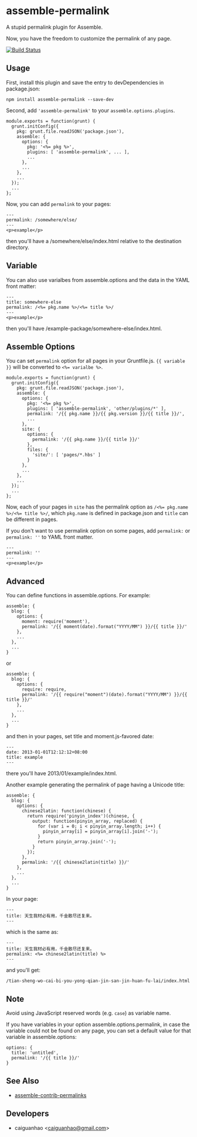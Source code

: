 assemble-permalink
==================

A stupid permalink plugin for Assemble.

Now, you have the freedom to customize the permalink of any page.

[![Build Status](https://travis-ci.org/caiguanhao/assemble-permalink.png?branch=master)](https://travis-ci.org/caiguanhao/assemble-permalink)

Usage
-----

First, install this plugin and save the entry to devDependencies in package.json:

    npm install assemble-permalink --save-dev

Second, add ``'assemble-permalink'`` to your ``assemble.options.plugins``.

    module.exports = function(grunt) {
      grunt.initConfig({
        pkg: grunt.file.readJSON('package.json'),
        assemble: {
          options: {
            pkg: '<%= pkg %>',
            plugins: [ 'assemble-permalink', ... ],
            ...
          },
          ...
        },
        ...
      });
      ...
    };

Now, you can add ``permalink`` to your pages:

    ---
    permalink: /somewhere/else/
    ---
    <p>example</p>

then you'll have a /somewhere/else/index.html relative to the destination directory.

Variable
--------

You can also use varialbes from assemble.options and the data in the YAML front matter:

    ---
    title: somewhere-else
    permalink: /<%= pkg.name %>/<%= title %>/
    ---
    <p>example</p>

then you'll have /example-package/somewhere-else/index.html.

Assemble Options
----------------

You can set ``permalink`` option for all pages in your Gruntfile.js. ``{{ variable }}`` will be converted to ``<%= varialbe %>``.

    module.exports = function(grunt) {
      grunt.initConfig({
        pkg: grunt.file.readJSON('package.json'),
        assemble: {
          options: {
            pkg: '<%= pkg %>',
            plugins: [ 'assemble-permalink', 'other/plugins/*' ],
            permalink: '/{{ pkg.name }}/{{ pkg.version }}/{{ title }}/',
            ...
          },
          site: {
            options: {
              permalink: '/{{ pkg.name }}/{{ title }}/'
            },
            files: {
              'site/': [ 'pages/*.hbs' ]
            }
          },
          ...
        },
        ...
      });
      ...
    };

Now, each of your pages in ``site`` has the permalink option as ``/<%= pkg.name %>/<%= title %>/``, which ``pkg.name`` is defined in package.json and ``title`` can be different in pages.

If you don't want to use permalink option on some pages, add ``permalink:`` or ``permalink: ''`` to YAML front matter.

    ---
    permalink: ''
    ---
    <p>example</p>

Advanced
--------

You can define functions in assemble.options. For example:

    assemble: {
      blog: {
        options: {
          moment: require('moment'),
          permalink: '/{{ moment(date).format("YYYY/MM") }}/{{ title }}/'
        },
        ...
      },
      ...
    }

or

    assemble: {
      blog: {
        options: {
          require: require,
          permalink: '/{{ require("moment")(date).format("YYYY/MM") }}/{{ title }}/'
        },
        ...
      },
      ...
    }

and then in your pages, set title and moment.js-favored date:

    ---
    date: 2013-01-01T12:12:12+08:00
    title: example
    ---

there you'll have 2013/01/example/index.html.

Another example generating the permalink of page having a Unicode title:

    assemble: {
      blog: {
        options: {
          chinese2latin: function(chinese) {
            return require('pinyin_index')(chinese, {
              output: function(pinyin_array, replaced) {
                for (var i = 0; i < pinyin_array.length; i++) {
                  pinyin_array[i] = pinyin_array[i].join('-');
                }
                return pinyin_array.join('-');
              }
            });
          },
          permalink: '/{{ chinese2latin(title) }}/'
        },
        ...
      },
      ...
    }

In your page:

    ---
    title: 天生我材必有用，千金散尽还复来。
    ---

which is the same as:

    ---
    title: 天生我材必有用，千金散尽还复来。
    permalink: <%= chinese2latin(title) %>
    ---

and you'll get:

    /tian-sheng-wo-cai-bi-you-yong-qian-jin-san-jin-huan-fu-lai/index.html

Note
----

Avoid using JavaScript reserved words (e.g. ``case``) as variable name.

If you have variables in your option assemble.options.permalink, in case the variable could not be found on any page, you can set a default value for that variable in assemble.options:

    options: {
      title: 'untitled',
      permalink: '/{{ title }}/'
    }

See Also
--------

* [assemble-contrib-permalinks](https://github.com/assemble/assemble-contrib-permalinks)

Developers
----------

* caiguanhao &lt;caiguanhao@gmail.com&gt;
